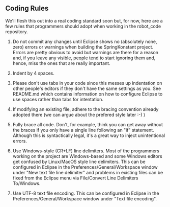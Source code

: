 Coding Rules
------------

We'll flesh this out into a real coding standard soon but, for now, here are a few rules that programmers should adopt when working in the robot_code repository.

1. Do not commit any changes until Eclipse shows no (absolutely none, zero) errors or warnings when building the SpringKonstant project. Errors are pretty obvious to avoid but warnings are there for a reason and, if you leave any visible, people tend to start ignoring them and, hence, miss the ones that are really important.

2. Indent by 4 spaces.

3. Please don't use tabs in your code since this messes up indentation on other people's editors if they don't have the same settings as you. See README.md which contains information on how to configure Eclipse to use spaces rather than tabs for intentation.

4. If modifying an existing file, adhere to the bracing convention already adopted there (we can argue about the prefered style later :-) )

5. Fully brace all code. Don't, for example, think you can get away without the braces if you only have a single line following an "if" statement. Although this is syntactically legal, it's a great way to inject unintentional errors.

6. Use Windows-style (CR+LF) line delimiters. Most of the programmers working on the project are Windows-based and some Windows editors get confused by Linux/MacOS style line delimiters. This can be configured in Eclipse in the Preferences/General/Workspace window under "New text file line delimiter" and problems in existing files can be fixed from the Eclipse menu via File/Convert Line Delimiters To/Windows.

7. Use UTF-8 text file encoding. This can be configured in Eclipse in the Preferences/General/Workspace window under "Text file encoding".
